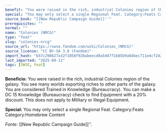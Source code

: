 ```yaml
---
benefit: "You were raised in the rich, industrial Colonies region of the galaxy. You see many worlds exporting riches to other parts of the galaxy. You are considered Trained in Knowledge (Bureaucracy). You can make a DC 15 Knowledge (Bureaucracy) check to find Equipment with a 20% discount. This does not apply to Military or Illegal Equipment."
special: "You may only select a single Regional Feat. Category:Feats Category:Homebrew Content"
source_book: "[[New Republic Campaign Guide]]''"
prerequisites: ""
normal: ""
name: "Colonies (NRCG)"
type: "feat"
slug: "colonies-nrcg"
source_url: "https://swse.fandom.com/wiki/Colonies_(NRCG)"
source_license: "CC BY-SA 3.0 (Fandom)"
import_hash: "b57c298627a32f1058f928abeecd0a5d47f1b85b9a64bec711e4cf242a0b643d"
last_imported: "2025-09-11"
tags: [SWSE, Feat]
---
```

**Beneficio:** You were raised in the rich, industrial Colonies region of the galaxy. You see many worlds exporting riches to other parts of the galaxy. You are considered Trained in Knowledge (Bureaucracy). You can make a DC 15 Knowledge (Bureaucracy) check to find Equipment with a 20% discount. This does not apply to Military or Illegal Equipment.

**Special:** You may only select a single Regional Feat. Category:Feats Category:Homebrew Content

*Fonte:* [[New Republic Campaign Guide]]''.